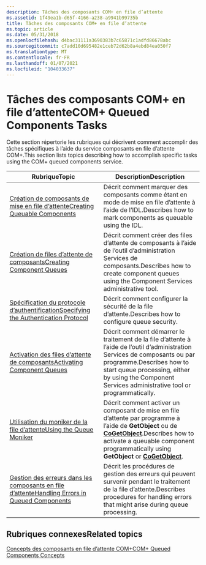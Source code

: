 ```yaml
---
description: Tâches des composants COM+ en file d’attente
ms.assetid: 1f49ea1b-d65f-4166-a238-a9941b99735b
title: Tâches des composants COM+ en file d’attente
ms.topic: article
ms.date: 05/31/2018
ms.openlocfilehash: d4bac31111a3690383b7c65871c1adfd86678abc
ms.sourcegitcommit: c7add10d695482e1ceb72d62b8a4ebd84ea050f7
ms.translationtype: MT
ms.contentlocale: fr-FR
ms.lasthandoff: 01/07/2021
ms.locfileid: "104033637"
---
```

# <a name="com-queued-components-tasks"></a><span data-ttu-id="327d2-103">Tâches des composants COM+ en file d’attente</span><span class="sxs-lookup"><span data-stu-id="327d2-103">COM+ Queued Components Tasks</span></span>

<span data-ttu-id="327d2-104">Cette section répertorie les rubriques qui décrivent comment accomplir des tâches spécifiques à l’aide du service composants en file d’attente COM+.</span><span class="sxs-lookup"><span data-stu-id="327d2-104">This section lists topics describing how to accomplish specific tasks using the COM+ queued components service.</span></span>



| <span data-ttu-id="327d2-105">Rubrique</span><span class="sxs-lookup"><span data-stu-id="327d2-105">Topic</span></span>                                                                                           | <span data-ttu-id="327d2-106">Description</span><span class="sxs-lookup"><span data-stu-id="327d2-106">Description</span></span>                                                                                                                           |
|-------------------------------------------------------------------------------------------------|---------------------------------------------------------------------------------------------------------------------------------------|
| [<span data-ttu-id="327d2-107">Création de composants de mise en file d’attente</span><span class="sxs-lookup"><span data-stu-id="327d2-107">Creating Queuable Components</span></span>](creating-queuable-components.md)<br/>                     | <span data-ttu-id="327d2-108">Décrit comment marquer des composants comme étant en mode de mise en file d’attente à l’aide de l’IDL.</span><span class="sxs-lookup"><span data-stu-id="327d2-108">Describes how to mark components as queuable using the IDL.</span></span><br/>                                                                |
| [<span data-ttu-id="327d2-109">Création de files d’attente de composants</span><span class="sxs-lookup"><span data-stu-id="327d2-109">Creating Component Queues</span></span>](creating-component-queues.md)<br/>                           | <span data-ttu-id="327d2-110">Décrit comment créer des files d’attente de composants à l’aide de l’outil d’administration Services de composants.</span><span class="sxs-lookup"><span data-stu-id="327d2-110">Describes how to create component queues using the Component Services administrative tool.</span></span><br/>                                 |
| [<span data-ttu-id="327d2-111">Spécification du protocole d’authentification</span><span class="sxs-lookup"><span data-stu-id="327d2-111">Specifying the Authentication Protocol</span></span>](specifying-the-authentication-protocol.md)<br/> | <span data-ttu-id="327d2-112">Décrit comment configurer la sécurité de la file d’attente.</span><span class="sxs-lookup"><span data-stu-id="327d2-112">Describes how to configure queue security.</span></span><br/>                                                                                 |
| [<span data-ttu-id="327d2-113">Activation des files d’attente de composants</span><span class="sxs-lookup"><span data-stu-id="327d2-113">Activating Component Queues</span></span>](activating-component-queues.md)<br/>                       | <span data-ttu-id="327d2-114">Décrit comment démarrer le traitement de la file d’attente à l’aide de l’outil d’administration Services de composants ou par programme.</span><span class="sxs-lookup"><span data-stu-id="327d2-114">Describes how to start queue processing, either by using the Component Services administrative tool or programmatically.</span></span><br/>   |
| [<span data-ttu-id="327d2-115">Utilisation du moniker de la file d’attente</span><span class="sxs-lookup"><span data-stu-id="327d2-115">Using the Queue Moniker</span></span>](using-the-queue-moniker.md)<br/>                               | <span data-ttu-id="327d2-116">Décrit comment activer un composant de mise en file d’attente par programme à l’aide de **GetObject** ou de [**CoGetObject**](/windows/desktop/api/objbase/nf-objbase-cogetobject).</span><span class="sxs-lookup"><span data-stu-id="327d2-116">Describes how to activate a queuable component programmatically using **GetObject** or [**CoGetObject**](/windows/desktop/api/objbase/nf-objbase-cogetobject).</span></span><br/> |
| [<span data-ttu-id="327d2-117">Gestion des erreurs dans les composants en file d’attente</span><span class="sxs-lookup"><span data-stu-id="327d2-117">Handling Errors in Queued Components</span></span>](handling-errors-in-queued-components.md)<br/>     | <span data-ttu-id="327d2-118">Décrit les procédures de gestion des erreurs qui peuvent survenir pendant le traitement de la file d’attente.</span><span class="sxs-lookup"><span data-stu-id="327d2-118">Describes procedures for handling errors that might arise during queue processing.</span></span><br/>                                         |



 

## <a name="related-topics"></a><span data-ttu-id="327d2-119">Rubriques connexes</span><span class="sxs-lookup"><span data-stu-id="327d2-119">Related topics</span></span>

<dl> <dt>

[<span data-ttu-id="327d2-120">Concepts des composants en file d’attente COM+</span><span class="sxs-lookup"><span data-stu-id="327d2-120">COM+ Queued Components Concepts</span></span>](com--queued-components-concepts.md)
</dt> </dl>

 

